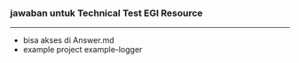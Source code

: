 ### jawaban untuk Technical Test EGI Resource
---
- bisa akses di Answer.md
- example project example-logger
